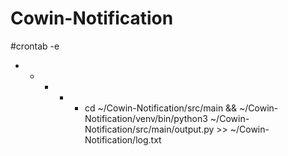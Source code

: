 # Cowin-Notification
#crontab -e
* * * * * cd ~/Cowin-Notification/src/main && ~/Cowin-Notification/venv/bin/python3 ~/Cowin-Notification/src/main/output.py >> ~/Cowin-Notification/log.txt
